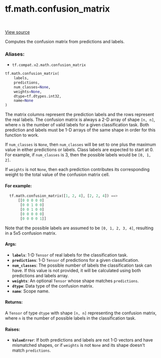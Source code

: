 <div itemscope itemtype="http://developers.google.com/ReferenceObject">
<meta itemprop="name" content="tf.math.confusion_matrix" />
<meta itemprop="path" content="Stable" />
</div>

# tf.math.confusion_matrix

<!-- Insert buttons -->

<table class="tfo-notebook-buttons tfo-api" align="left">
</table>

<a target="_blank" href="/code/stable/tensorflow/python/ops/confusion_matrix.py">View source</a>



<!-- Start diff -->
Computes the confusion matrix from predictions and labels.

### Aliases:

* `tf.compat.v2.math.confusion_matrix`


``` python
tf.math.confusion_matrix(
    labels,
    predictions,
    num_classes=None,
    weights=None,
    dtype=tf.dtypes.int32,
    name=None
)
```



<!-- Placeholder for "Used in" -->

The matrix columns represent the prediction labels and the rows represent the
real labels. The confusion matrix is always a 2-D array of shape `[n, n]`,
where `n` is the number of valid labels for a given classification task. Both
prediction and labels must be 1-D arrays of the same shape in order for this
function to work.

If `num_classes` is `None`, then `num_classes` will be set to one plus the
maximum value in either predictions or labels. Class labels are expected to
start at 0. For example, if `num_classes` is 3, then the possible labels
would be `[0, 1, 2]`.

If `weights` is not `None`, then each prediction contributes its
corresponding weight to the total value of the confusion matrix cell.

#### For example:



```python
  tf.math.confusion_matrix([1, 2, 4], [2, 2, 4]) ==>
      [[0 0 0 0 0]
       [0 0 1 0 0]
       [0 0 1 0 0]
       [0 0 0 0 0]
       [0 0 0 0 1]]
```

Note that the possible labels are assumed to be `[0, 1, 2, 3, 4]`,
resulting in a 5x5 confusion matrix.

#### Args:


* <b>`labels`</b>: 1-D `Tensor` of real labels for the classification task.
* <b>`predictions`</b>: 1-D `Tensor` of predictions for a given classification.
* <b>`num_classes`</b>: The possible number of labels the classification task can
             have. If this value is not provided, it will be calculated
             using both predictions and labels array.
* <b>`weights`</b>: An optional `Tensor` whose shape matches `predictions`.
* <b>`dtype`</b>: Data type of the confusion matrix.
* <b>`name`</b>: Scope name.


#### Returns:

A `Tensor` of type `dtype` with shape `[n, n]` representing the confusion
matrix, where `n` is the number of possible labels in the classification
task.



#### Raises:


* <b>`ValueError`</b>: If both predictions and labels are not 1-D vectors and have
  mismatched shapes, or if `weights` is not `None` and its shape doesn't
  match `predictions`.